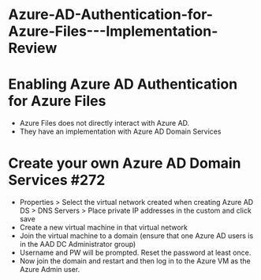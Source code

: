 # Azure-AD-Authentication-for-Azure-Files---Implementation-Review

# Enabling Azure AD Authentication for Azure Files
- Azure Files does not directly interact with Azure AD. 
- They have an implementation with Azure AD Domain Services


# Create your own Azure AD Domain Services #272
- Properties > Select the virtual network created when creating Azure AD DS > DNS Servers > Place private IP addresses in the custom and click save
- Create a new virtual machine in that virtual network
- Join the virtual machine to a domain (ensure that one Azure AD users is in the AAD DC Administrator group)
- Username and PW will be prompted. Reset the password at least once.
- Now join the domain and restart and then log in to the Azure VM as the Azure Admin user.
